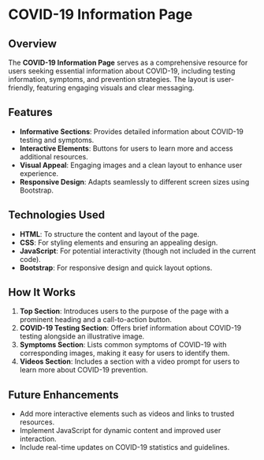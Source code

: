 
# COVID-19 Information Page

## Overview

The **COVID-19 Information Page** serves as a comprehensive resource for users seeking essential information about COVID-19, including testing information, symptoms, and prevention strategies. The layout is user-friendly, featuring engaging visuals and clear messaging.

## Features

- **Informative Sections**: Provides detailed information about COVID-19 testing and symptoms.
- **Interactive Elements**: Buttons for users to learn more and access additional resources.
- **Visual Appeal**: Engaging images and a clean layout to enhance user experience.
- **Responsive Design**: Adapts seamlessly to different screen sizes using Bootstrap.

## Technologies Used

- **HTML**: To structure the content and layout of the page.
- **CSS**: For styling elements and ensuring an appealing design.
- **JavaScript**: For potential interactivity (though not included in the current code).
- **Bootstrap**: For responsive design and quick layout options.

## How It Works

1. **Top Section**: Introduces users to the purpose of the page with a prominent heading and a call-to-action button.
2. **COVID-19 Testing Section**: Offers brief information about COVID-19 testing alongside an illustrative image.
3. **Symptoms Section**: Lists common symptoms of COVID-19 with corresponding images, making it easy for users to identify them.
4. **Videos Section**: Includes a section with a video prompt for users to learn more about COVID-19 prevention.

## Future Enhancements

- Add more interactive elements such as videos and links to trusted resources.
- Implement JavaScript for dynamic content and improved user interaction.
- Include real-time updates on COVID-19 statistics and guidelines.